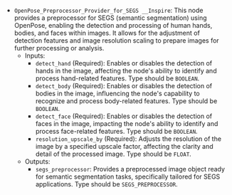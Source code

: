 - `OpenPose_Preprocessor_Provider_for_SEGS __Inspire`: This node provides a preprocessor for SEGS (semantic segmentation) using OpenPose, enabling the detection and processing of human hands, bodies, and faces within images. It allows for the adjustment of detection features and image resolution scaling to prepare images for further processing or analysis.
    - Inputs:
        - `detect_hand` (Required): Enables or disables the detection of hands in the image, affecting the node's ability to identify and process hand-related features. Type should be `BOOLEAN`.
        - `detect_body` (Required): Enables or disables the detection of bodies in the image, influencing the node's capability to recognize and process body-related features. Type should be `BOOLEAN`.
        - `detect_face` (Required): Enables or disables the detection of faces in the image, impacting the node's ability to identify and process face-related features. Type should be `BOOLEAN`.
        - `resolution_upscale_by` (Required): Adjusts the resolution of the image by a specified upscale factor, affecting the clarity and detail of the processed image. Type should be `FLOAT`.
    - Outputs:
        - `segs_preprocessor`: Provides a preprocessed image object ready for semantic segmentation tasks, specifically tailored for SEGS applications. Type should be `SEGS_PREPROCESSOR`.

